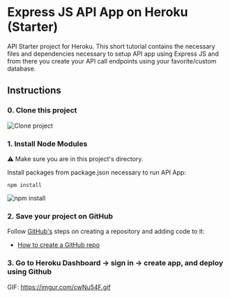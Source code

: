 
# Express JS API App on Heroku (Starter)

API Starter project for Heroku. This short tutorial contains the necessary files and dependencies necessary to setup API app using Express JS and from there you create your API call endpoints using your favorite/custom database.

## Instructions

### 0. Clone this project

![Clone project](https://i.imgur.com/5SWUvMs.png)


### 1. Install Node Modules

:warning: Make sure you are in this project's directory.

Install packages from package.json necessary to run API App:

`npm install`

![npm install](https://i.imgur.com/E6PIPR5.gif)

### 2. Save your project on GitHub

Follow [GitHub's](github.com) steps on creating a repository and adding code to it:
- [How to create a GitHub repo](https://help.github.com/en/github/creating-cloning-and-archiving-repositories/creating-a-new-repository)

### 3. Go to Heroku Dashboard -> sign in -> create app, and deploy using Github

GIF: https://imgur.com/cwNu54F.gif

